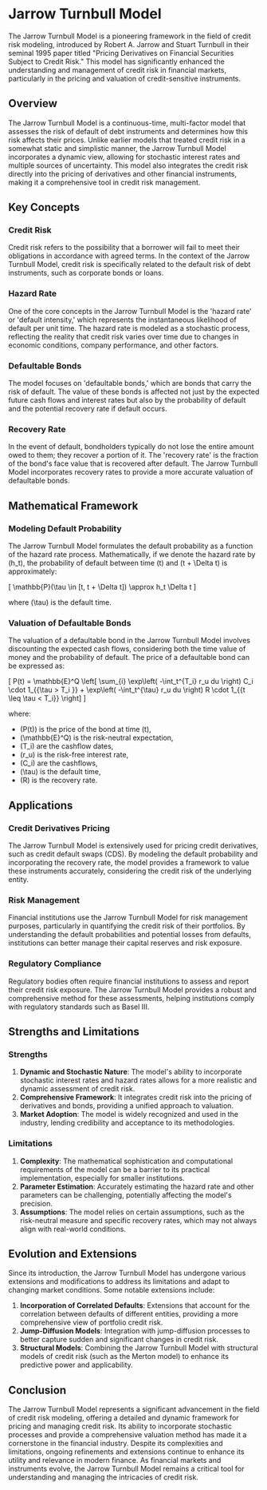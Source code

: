 # Jarrow Turnbull Model

The Jarrow Turnbull Model is a pioneering framework in the field of credit risk modeling, introduced by Robert A. Jarrow and Stuart Turnbull in their seminal 1995 paper titled "Pricing Derivatives on Financial Securities Subject to Credit Risk." This model has significantly enhanced the understanding and management of credit risk in financial markets, particularly in the pricing and valuation of credit-sensitive instruments.

## Overview

The Jarrow Turnbull Model is a continuous-time, multi-factor model that assesses the risk of default of debt instruments and determines how this risk affects their prices. Unlike earlier models that treated credit risk in a somewhat static and simplistic manner, the Jarrow Turnbull Model incorporates a dynamic view, allowing for stochastic interest rates and multiple sources of uncertainty. This model also integrates the credit risk directly into the pricing of derivatives and other financial instruments, making it a comprehensive tool in credit risk management.

## Key Concepts

### Credit Risk

Credit risk refers to the possibility that a borrower will fail to meet their obligations in accordance with agreed terms. In the context of the Jarrow Turnbull Model, credit risk is specifically related to the default risk of debt instruments, such as corporate bonds or loans.

### Hazard Rate

One of the core concepts in the Jarrow Turnbull Model is the 'hazard rate' or 'default intensity,' which represents the instantaneous likelihood of default per unit time. The hazard rate is modeled as a stochastic process, reflecting the reality that credit risk varies over time due to changes in economic conditions, company performance, and other factors.

### Defaultable Bonds

The model focuses on 'defaultable bonds,' which are bonds that carry the risk of default. The value of these bonds is affected not just by the expected future cash flows and interest rates but also by the probability of default and the potential recovery rate if default occurs.

### Recovery Rate

In the event of default, bondholders typically do not lose the entire amount owed to them; they recover a portion of it. The 'recovery rate' is the fraction of the bond's face value that is recovered after default. The Jarrow Turnbull Model incorporates recovery rates to provide a more accurate valuation of defaultable bonds.

## Mathematical Framework

### Modeling Default Probability

The Jarrow Turnbull Model formulates the default probability as a function of the hazard rate process. Mathematically, if we denote the hazard rate by \(h_t\), the probability of default between time \(t\) and \(t + \Delta t\) is approximately:

\[ \mathbb{P}(\tau \in [t, t + \Delta t]) \approx h_t \Delta t \]

where \(\tau\) is the default time.

### Valuation of Defaultable Bonds

The valuation of a defaultable bond in the Jarrow Turnbull Model involves discounting the expected cash flows, considering both the time value of money and the probability of default. The price of a defaultable bond can be expressed as:

\[ P(t) = \mathbb{E}^Q \left[ \sum_{i} \exp\left( -\int_t^{T_i} r_u du \right) C_i \cdot 1_{\{\tau > T_i \}} + \exp\left( -\int_t^{\tau} r_u du \right) R \cdot 1_{\{t \leq \tau < T_i\}} \right] \]

where:
- \(P(t)\) is the price of the bond at time \(t\),
- \(\mathbb{E}^Q\) is the risk-neutral expectation,
- \(T_i\) are the cashflow dates,
- \(r_u\) is the risk-free interest rate,
- \(C_i\) are the cashflows,
- \(\tau\) is the default time,
- \(R\) is the recovery rate.

## Applications

### Credit Derivatives Pricing

The Jarrow Turnbull Model is extensively used for pricing credit derivatives, such as credit default swaps (CDS). By modeling the default probability and incorporating the recovery rate, the model provides a framework to value these instruments accurately, considering the credit risk of the underlying entity.

### Risk Management

Financial institutions use the Jarrow Turnbull Model for risk management purposes, particularly in quantifying the credit risk of their portfolios. By understanding the default probabilities and potential losses from defaults, institutions can better manage their capital reserves and risk exposure.

### Regulatory Compliance

Regulatory bodies often require financial institutions to assess and report their credit risk exposure. The Jarrow Turnbull Model provides a robust and comprehensive method for these assessments, helping institutions comply with regulatory standards such as Basel III.

## Strengths and Limitations

### Strengths

1. **Dynamic and Stochastic Nature**: The model's ability to incorporate stochastic interest rates and hazard rates allows for a more realistic and dynamic assessment of credit risk.
2. **Comprehensive Framework**: It integrates credit risk into the pricing of derivatives and bonds, providing a unified approach to valuation.
3. **Market Adoption**: The model is widely recognized and used in the industry, lending credibility and acceptance to its methodologies.

### Limitations

1. **Complexity**: The mathematical sophistication and computational requirements of the model can be a barrier to its practical implementation, especially for smaller institutions.
2. **Parameter Estimation**: Accurately estimating the hazard rate and other parameters can be challenging, potentially affecting the model's precision.
3. **Assumptions**: The model relies on certain assumptions, such as the risk-neutral measure and specific recovery rates, which may not always align with real-world conditions.

## Evolution and Extensions

Since its introduction, the Jarrow Turnbull Model has undergone various extensions and modifications to address its limitations and adapt to changing market conditions. Some notable extensions include:

1. **Incorporation of Correlated Defaults**: Extensions that account for the correlation between defaults of different entities, providing a more comprehensive view of portfolio credit risk.
2. **Jump-Diffusion Models**: Integration with jump-diffusion processes to better capture sudden and significant changes in credit risk.
3. **Structural Models**: Combining the Jarrow Turnbull Model with structural models of credit risk (such as the Merton model) to enhance its predictive power and applicability.

## Conclusion

The Jarrow Turnbull Model represents a significant advancement in the field of credit risk modeling, offering a detailed and dynamic framework for pricing and managing credit risk. Its ability to incorporate stochastic processes and provide a comprehensive valuation method has made it a cornerstone in the financial industry. Despite its complexities and limitations, ongoing refinements and extensions continue to enhance its utility and relevance in modern finance. As financial markets and instruments evolve, the Jarrow Turnbull Model remains a critical tool for understanding and managing the intricacies of credit risk.